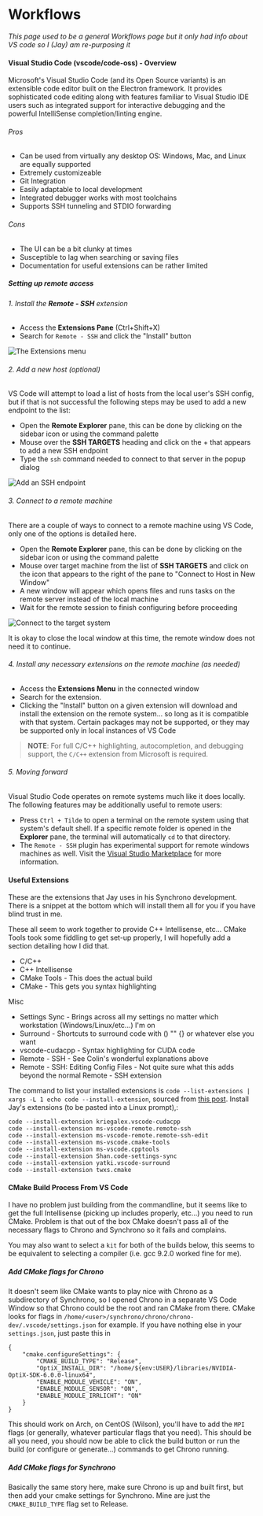 # Workflows

_This page used to be a general Workflows page but it only had info about VS code so I (Jay) am re-purposing it_

#### Visual Studio Code (vscode/code-oss) - Overview

Microsoft's Visual Studio Code (and its Open Source variants) is an extensible code editor built on the Electron framework. It provides sophisticated code editing along with features familiar to Visual Studio IDE users such as integrated support for interactive debugging and the powerful IntelliSense completion/linting engine.

###### Pros
- Can be used from virtually any desktop OS: Windows, Mac, and Linux are equally supported
- Extremely customizeable
- Git Integration
- Easily adaptable to local development
- Integrated debugger works with most toolchains
- Supports SSH tunneling and STDIO forwarding

###### Cons
- The UI can be a bit clunky at times
- Susceptible to lag when searching or saving files
- Documentation for useful extensions can be rather limited

##### Setting up remote access

###### 1. Install the **Remote - SSH** extension
 - Access the **Extensions Pane** (Ctrl+Shift+X)
 - Search for `Remote - SSH` and click the "Install" button

![The Extensions menu](/lab-wiki/images/technical/vscode_extensions.png)

###### 2. Add a new host (_optional_)
VS Code will attempt to load a list of hosts from the local user's SSH config, but if that is not successful the following steps may be used to add a new endpoint to the list:

 - Open the **Remote Explorer** pane, this can be done by clicking on the sidebar icon or using the command palette
 - Mouse over the **SSH TARGETS** heading and click on the + that appears to add a new SSH endpoint
 - Type the `ssh` command needed to connect to that server in the popup dialog

![Add an SSH endpoint](/lab-wiki/images/technical/vscode_add_endpoint.png)
 
###### 3. Connect to a remote machine

There are a couple of ways to connect to a remote machine using VS Code, only one of the options is detailed here.

 - Open the **Remote Explorer** pane, this can be done by clicking on the sidebar icon or using the command palette
 - Mouse over target machine from the list of **SSH TARGETS** and click on the icon that appears to the right of the pane to "Connect to Host in New Window"
 - A new window will appear which opens files and runs tasks on the remote server instead of the local machine
 - Wait for the remote session to finish configuring before proceeding

![Connect to the target system](/lab-wiki/images/technical/vscode_connect.png)

It is okay to close the local window at this time, the remote window does not need it to continue.

###### 4. Install any necessary extensions on the remote machine (_as needed_)
 - Access the **Extensions Menu** in the connected window
 - Search for the extension. 
 - Clicking the "Install" button on a given extension will download and install the extension on the remote system... so long as it is compatible with that system. Certain packages may not be supported, or they may be supported only in local instances of VS Code

> **NOTE**: For full C/C++ highlighting, autocompletion, and debugging support, the `C/C++` extension from Microsoft is required.

###### 5. Moving forward
Visual Studio Code operates on remote systems much like it does locally. The following features may be additionally useful to remote users:

 - Press `Ctrl + Tilde` to open a terminal on the remote system using that system's default shell. If a specific remote folder is opened in the **Explorer** pane, the terminal will automatically `cd` to that directory.
 - The `Remote - SSH` plugin has experimental support for remote windows machines as well. Visit the [Visual Studio Marketplace](https://marketplace.visualstudio.com/items?itemName=ms-vscode-remote.remote-ssh) for more information.
 
#### Useful Extensions

These are the extensions that Jay uses in his Synchrono development. There is a snippet at the bottom which will install them all for you if you have blind trust in me.

These all seem to work together to provide C++ Intellisense, etc... CMake Tools took some fiddling to get set-up properly, I will hopefully add a section detailing how I did that.
- C/C++
- C++ Intellisense
- CMake Tools - This does the actual build
- CMake - This gets you syntax highlighting

Misc
- Settings Sync - Brings across all my settings no matter which workstation (Windows/Linux/etc...) I'm on
- Surround - Shortcuts to surround code with () "" {} or whatever else you want
- vscode-cudacpp - Syntax highlighting for CUDA code
- Remote - SSH - See Colin's wonderful explanations above
- Remote - SSH: Editing Config Files - Not quite sure what this adds beyond the normal Remote - SSH extension

The command to list your installed extensions is `code --list-extensions | xargs -L 1 echo code --install-extension`, sourced from [this post](https://stackoverflow.com/questions/35773299/how-can-you-export-vs-code-extension-list). Install Jay's extensions (to be pasted into a Linux prompt),:

    code --install-extension kriegalex.vscode-cudacpp
    code --install-extension ms-vscode-remote.remote-ssh
    code --install-extension ms-vscode-remote.remote-ssh-edit
    code --install-extension ms-vscode.cmake-tools
    code --install-extension ms-vscode.cpptools
    code --install-extension Shan.code-settings-sync
    code --install-extension yatki.vscode-surround
    code --install-extension twxs.cmake

#### CMake Build Process From VS Code

I have no problem just building from the commandline, but it seems like to get the full Intellisense (picking up includes properly, etc...) you need to run CMake. Problem is that out of the box CMake doesn't pass all of the necessary flags to Chrono and Synchrono so it fails and complains. 

You may also want to select a `kit` for both of the builds below, this seems to be equivalent to selecting a compiler (i.e. gcc 9.2.0 worked fine for me).

##### Add CMake flags for Chrono

It doesn't seem like CMake wants to play nice with Chrono as a subdirectory of Synchrono, so I opened Chrono in a separate VS Code Window so that Chrono could be the root and ran CMake from there. CMake looks for flags in `/home/<user>/synchrono/chrono/chrono-dev/.vscode/settings.json` for example. If you have nothing else in your `settings.json`, just paste this in

    {
        "cmake.configureSettings": {
            "CMAKE_BUILD_TYPE": "Release",
            "OptiX_INSTALL_DIR": "/home/${env:USER}/libraries/NVIDIA-OptiX-SDK-6.0.0-linux64",
            "ENABLE_MODULE_VEHICLE": "ON",
            "ENABLE_MODULE_SENSOR": "ON",
            "ENABLE_MODULE_IRRLICHT": "ON"
        }
    }
    
This should work on Arch, on CentOS (Wilson), you'll have to add the `MPI` flags (or generally, whatever particular flags that you need). This should be all you need, you should now be able to click the build button or run the build (or configure or generate...) commands to get Chrono running.

##### Add CMake flags for Synchrono

Basically the same story here, make sure Chrono is up and built first, but then add your cmake settings for Synchrono. Mine are just the `CMAKE_BUILD_TYPE` flag set to Release.
